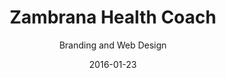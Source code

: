 ---
title: Zambrana Health Coach
subtitle: Branding and Web Design
layout: default
modal-id: 1
date: 2016-01-23
img: zambrana-health-coach.png
thumbnail: zambrana-health-coach-preview.png
alt: showcase of work made for Andrea Zambrana Health Coach
thumb-alt: active thumbnail preview img that opens window to show example of work made for Andrea Zambrana Health Coach
project-date: June 2015
client: Zambrana Health Coach
website: http://www.zambranahealthcoach.com/hsf-programas/
category: Graphic Design, Web Design
description: Andrea Zambrana is a health coach who specializes in helping women live healthier lives. This project consisted on designing three e-books, their respective online selling pages complete with web graphics. Each e-books had edited images and illustrated exercise routines. The sale pages were designed in WordPress.<p>
                                For more information on these e-books you can visit Zambrana Health Coach's <a href="http://www.zambranahealthcoach.com/" target="_blank">website</a> or each of <a href="http://andreazambrana.com/rutinasgym/" target="_blank">Gym</a>, <a href="http://andreazambrana.com/rutinascasa-2/" target="_blank">Home</a> or <a href="http://andreazambrana.com/hiit/" target="_blank">HIIT</a> exercise e-books webpages.</p>


---